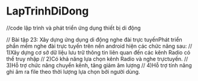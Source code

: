 # LapTrinhDiDong
//code lập trình và phát triển ứng dụng thiết bị di động

// Bài tập 23: Xây dựng ứng dụng di động nghe đài trực tuyếnPhát triển phần mềm nghe đài trực tuyến trên nền android hiện các chức năng sau:
// 1)Xây dựng cơ sở dữ liệu lưu trữ thông tin liên quan đến các kênh Radio có thể truy nhập
// 2)Có khả năng lựa chọn kênh Radio và nghe trựctuyến.
// 3)Hỗ trợ chức năng chuyển kênh, tăng giảm âm lượng
// 4)Hỗ trợ tính năng ghi âm ra file theo thời lượng lựa chọn bởi người dùng.

